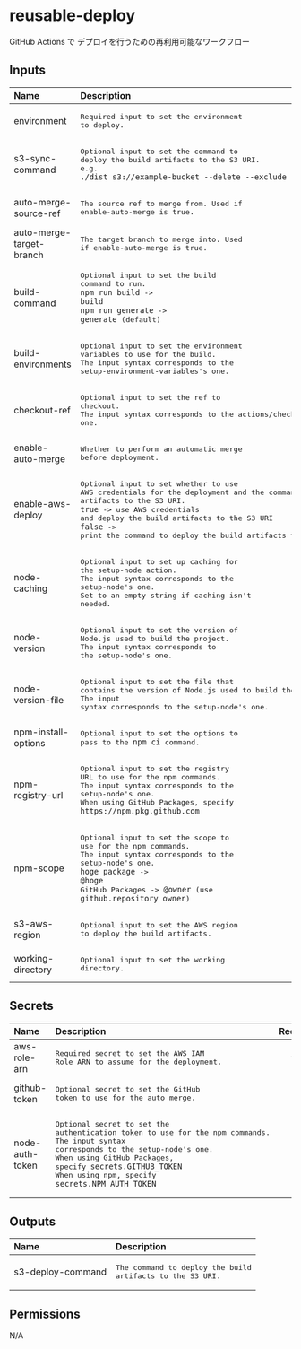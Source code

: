 # reusable-deploy

GitHub Actions で デプロイを行うための再利用可能なワークフロー

<!-- actdocs start -->

## Inputs

| Name | Description | Type | Default | Required |
| :--- | :---------- | :--- | :------ | :------: |
| environment | <pre>Required input to set the environment to deploy.</pre> | `string` | n/a | yes |
| s3-sync-command | <pre>Optional input to set the command to deploy the build artifacts to the S3 URI.<br>e.g. `./dist s3://example-bucket --delete --exclude "hoge/*"`</pre> | `string` | n/a | yes |
| auto-merge-source-ref | <pre>The source ref to merge from. Used if enable-auto-merge is true.</pre> | `string` | `${{ github.ref }}` | no |
| auto-merge-target-branch | <pre>The target branch to merge into. Used if enable-auto-merge is true.</pre> | `string` | n/a | no |
| build-command | <pre>Optional input to set the build command to run.<br>`npm run build` -> `build`<br>`npm run generate` -> `generate` (default)</pre> | `string` | `generate` | no |
| build-environments | <pre>Optional input to set the environment variables to use for the build.<br>The input syntax corresponds to the setup-environment-variables's one.</pre> | `string` | `` | no |
| checkout-ref | <pre>Optional input to set the ref to checkout.<br>The input syntax corresponds to the actions/checkout's one.</pre> | `string` | `${{ github.head_ref }}` | no |
| enable-auto-merge | <pre>Whether to perform an automatic merge before deployment.</pre> | `boolean` | `false` | no |
| enable-aws-deploy | <pre>Optional input to set whether to use AWS credentials for the deployment and the command to deploy the build artifacts to the S3 URI.<br>`true` -> use AWS credentials and deploy the build artifacts to the S3 URI<br>`false` -> print the command to deploy the build artifacts to the S3 URI</pre> | `boolean` | `true` | no |
| node-caching | <pre>Optional input to set up caching for the setup-node action.<br>The input syntax corresponds to the setup-node's one.<br>Set to an empty string if caching isn't needed.</pre> | `string` | `npm` | no |
| node-version | <pre>Optional input to set the version of Node.js used to build the project.<br>The input syntax corresponds to the setup-node's one.</pre> | `string` | n/a | no |
| node-version-file | <pre>Optional input to set the file that contains the version of Node.js used to build the project.<br>The input syntax corresponds to the setup-node's one.</pre> | `string` | `.nvmrc` | no |
| npm-install-options | <pre>Optional input to set the options to pass to the `npm ci` command.</pre> | `string` | n/a | no |
| npm-registry-url | <pre>Optional input to set the registry URL to use for the npm commands.<br>The input syntax corresponds to the setup-node's one.<br>When using GitHub Packages, specify `https://npm.pkg.github.com`</pre> | `string` | n/a | no |
| npm-scope | <pre>Optional input to set the scope to use for the npm commands.<br>The input syntax corresponds to the setup-node's one.<br>`hoge package` -> `@hoge`<br>GitHub Packages -> `@owner` (use `github.repository_owner`)</pre> | `string` | n/a | no |
| s3-aws-region | <pre>Optional input to set the AWS region to deploy the build artifacts.</pre> | `string` | `ap-northeast-1` | no |
| working-directory | <pre>Optional input to set the working directory.</pre> | `string` | `.` | no |

## Secrets

| Name | Description | Required |
| :--- | :---------- | :------: |
| aws-role-arn | <pre>Required secret to set the AWS IAM Role ARN to assume for the deployment.</pre> | yes |
| github-token | <pre>Optional secret to set the GitHub token to use for the auto merge.</pre> | no |
| node-auth-token | <pre>Optional secret to set the authentication token to use for the npm commands.<br>The input syntax corresponds to the setup-node's one.<br>When using GitHub Packages, specify `secrets.GITHUB_TOKEN`<br>When using npm, specify `secrets.NPM_AUTH_TOKEN`</pre> | no |

## Outputs

| Name | Description |
| :--- | :---------- |
| s3-deploy-command | <pre>The command to deploy the build artifacts to the S3 URI.</pre> |

## Permissions

N/A

<!-- actdocs end -->


